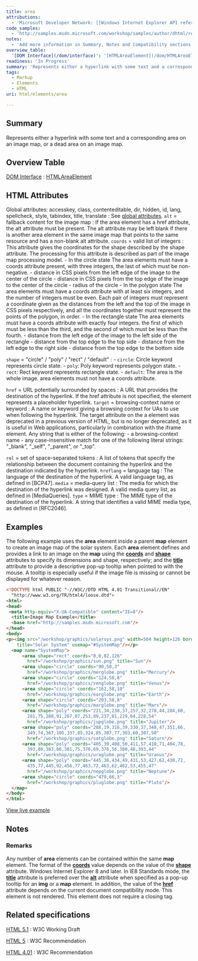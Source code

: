 ```yaml
---
title: area
attributions:
  - 'Microsoft Developer Network: [[Windows Internet Explorer API reference](http://msdn.microsoft.com/en-us/library/ie/hh828809%28v=vs.85%29.aspx) Article]'
code_samples:
  - 'http://samples.msdn.microsoft.com/workshop/samples/author/dhtml/refs/imagemap.htm'
notes:
  - 'Add more information in Summary, Notes and Compatibility sections.'
overview_table:
  '[DOM Interface](/dom/interface)': '[HTMLAreaElement](/dom/HTMLAreaElement)'
readiness: 'In Progress'
summary: 'Represents either a hyperlink with some text and a corresponding area on an image map, or a dead area on an image map.'
tags:
  - Markup
  - Elements
  - HTML
uri: html/elements/area

---
```

## Summary

Represents either a hyperlink with some text and a corresponding area on an image map, or a dead area on an image map.

## Overview Table

[DOM Interface](/dom/interface)
:   [HTMLAreaElement](/dom/HTMLAreaElement)

## HTML Attributes

 Global attributes: accesskey, class, contenteditable, dir, hidden, id, lang, spellcheck, style, tabindex, title, translate
:   See [global attributes](/html/global_attributes).
 `alt` = fallback content for the image map
:   If the area element has a href attribute, the alt attribute must be present.
    The alt attribute may be left blank if there is another area element in the same image map that points to the same resource and has a non-blank alt attribute.
 `coords` = valid list of integers
:   This attribute gives the coordinates for the shape described by the shape attribute. The processing for this attribute is described as part of the image map processing model.
    -   In the circle state
        The area elements must have a coords attribute present, with three integers, the last of which must be non-negative.
        -   distance in CSS pixels from the left edge of the image to the center of the circle
        -   distance in CSS pixels from the top edge of the image to the center of the circle
        -   radius of the circle
    -   In the polygon state
        The area elements must have a coords attribute with at least six integers, and the number of integers must be even. Each pair of integers must represent a coordinate given as the distances from the left and the top of the image in CSS pixels respectively, and all the coordinates together must represent the points of the polygon, in order.
    -   In the rectangle state
        The area elements must have a coords attribute with exactly four integers. the first of which must be less than the third, and the second of which must be less than the fourth.
        -   distance from the left edge of the image to the left side of the rectangle
        -   distance from the top edge to the top side
        -   distance from the left edge to the right side
        -   distance from the top edge to the bottom side

`shape` = "circle" / "poly" / "rect" / "default"
:   -   `circle`: Circle keyword represents circle state.
    -   `poly`: Poly keyword represents polygon state.
    -   `rect`: Rect keyword represents rectangle state.
    -   `default`: The area is the whole image. area elements must not have a coords attribute.

 `href` = URL potentially surrounded by spaces
:   A URL that provides the destination of the hyperlink. If the href attribute is not specified, the element represents a placeholder hyperlink.
 `target` = browsing-context name or keyword
:   A name or keyword giving a browsing context for UAs to use when following the hyperlink.
    The target attribute on the a element was deprecated in a previous version of HTML, but is no longer deprecated, as it is useful in Web applications, particularly in combination with the iframe element.
    Any string that is either of the following:
    -   a browsing-context name
    -   any case-insensitive match for one of the following literal strings: "\_blank", "\_self", "\_parent", or "\_top".

 `rel` = set of space-separated tokens
:   A list of tokens that specify the relationship between the document containing the hyperlink and the destination indicated by the hyperlink.
 `hreflang` = language tag
:   The language of the destination of the hyperlink.
    A valid language tag, as defined in [BCP47].
 `media` = media-query list
:   The media for which the destination of the hyperlink was designed.
    A valid media query list, as defined in [MediaQueries].
 `type` = MIME type
:   The MIME type of the destination of the hyperlink.
    A string that identifies a valid MIME media type, as defined in [RFC2046].

## Examples

The following example uses the **area** element inside a parent **map** element to create an image map of the solar system. Each **area** element defines and provides a link to an image on the **map** using the [**coords**](/html/attributes/coords) and [**shape**](/html/attributes/shape) attributes to specify its dimensions and shape, respectively; and the [**title**](/html/attributes/title) attribute to provide a descriptive pop-up tooltip when pointed to with the mouse. A tooltip is especially useful if the image file is missing or cannot be displayed for whatever reason.

``` html
<!DOCTYPE html PUBLIC "-//W3C//DTD HTML 4.01 Transitional//EN"
  "http://www.w3.org/TR/html4/loose.dtd">
<html>
<head>
 <meta http-equiv="X-UA-Compatible" content="IE=8"/>
  <title>Image Map Example</title>
  <base href="http://samples.msdn.microsoft.com"/>
</head>
<body>
<p><img src="/workshop/graphics/solarsys.png" width=504 height=126 border=0
    title="Solar System" usemap="#SystemMap"/></p>
  <map name="SystemMap">
      <area shape="rect" coords="0,0,82,126"
        href="/workshop/graphics/sun.png" title="Sun"/>
      <area shape="circle" coords="90,58,3"
        href="/workshop/graphics/merglobe.png" title="Mercury"/>
      <area shape="circle" coords="124,58,8"
        href="/workshop/graphics/venglobe.png" title="Venus"/>
      <area shape="circle" coords="162,58,10"
        href="/workshop/graphics/earglobe.png" title="Earth"/>
      <area shape="circle" coords="203,58,8"
        href="/workshop/graphics/marglobe.png" title="Mars"/>
      <area shape="poly" coords="221,34,238,37,257,32,278,44,284,60,
        281,75,288,91,267,87,253,89,237,81,229,64,228,54"
        href="/workshop/graphics/jupglobe.png" title="Jupiter"/>
      <area shape="poly" coords="288,19,316,39,330,37,348,47,351,66,
        349,74,367,105,337,85,324,85,307,77,303,60,307,50"
        href="/workshop/graphics/satglobe.png" title="Saturn"/>
      <area shape="poly" coords="405,39,408,50,411,57,410,71,404,78,
        393,80,383,86,381,75,376,69,376,56,380,48,393,44"
        href="/workshop/graphics/uraglobe.png" title="Uranus"/>
      <area shape="poly" coords="445,38,434,49,431,53,427,62,430,72,
        435,77,445,92,456,77,463,72,463,62,462,53,455,47"
        href="/workshop/graphics/nepglobe.png" title="Neptune"/>
      <area shape="circle" coords="479,66,3"
        href="/workshop/graphics/pluglobe.png" title="Pluto"/>
  </map>
</body>
</html>
```

[View live example](http://samples.msdn.microsoft.com/workshop/samples/author/dhtml/refs/imagemap.htm)

## Notes

### Remarks

Any number of **area** elements can be contained within the same **map** element. The format of the [**coords**](/html/attributes/coords) value depends on the value of the [**shape**](/html/attributes/shape) attribute. Windows Internet Explorer 8 and later. In IE8 Standards mode, the [**title**](/html/attributes/title) attribute is preferred over the [**alt**](/html/attributes/alt) attribute when specified as a pop-up tooltip for an **img** or a **map** element. In addition, the value of the [**href**](/html/attributes/href) attribute depends on the current document compatibility mode. This element is not rendered. This element does not require a closing tag.

## Related specifications

[HTML 5.1](http://www.w3.org/TR/html51/embedded-content.html#the-area-element)
:   W3C Working Draft

[HTML 5](http://www.w3.org/TR/html5/embedded-content-0.html#the-area-element)
:   W3C Recommendation

[HTML 4.01](http://www.w3.org/TR/html401/struct/objects.html#edef-AREA)
:   W3C Recommendation
